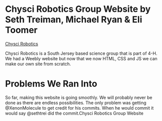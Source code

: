 # Chysci Robotics Group Website by Seth Treiman, Michael Ryan & Eli Toomer

<a href="http://www.sethtrei.github.io/chysci.github.io"> Chysci Robotics </a>

Chysci Robotics is a South Jersey based science group that is part of 4-H. We had a Weebly website but now that we now HTML, CSS and JS we can make our own site from scratch. 

# Problems We Ran Into

So far, making this website is going smoothly. We will probably never be done as there are endless possibilities. The only problem was getting @XenonMolecule to get credit for his commits. When he would commit it would say @sethtrei did the commit.Chysci Robotics Group Website

